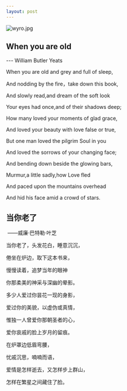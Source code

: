 ```yaml
---
layout: post
---
```

![][image-1]

## When you are old

--- William Butler Yeats

When you are old and grey and full of sleep, 

And nodding by the fire，take down this book, 

And slowly read,and dream of the soft look 

Your eyes had once,and of their shadows deep; 

How many loved your moments of glad grace, 

And loved your beauty with love false or true,

But one man loved the pilgrim Soul in you 

And loved the sorrows of your changing face; 

And bending down beside the glowing bars, 

Murmur,a little sadly,how Love fled 

And paced upon the mountains overhead 

And hid his face amid a crowd of stars. 


## 当你老了
 ——威廉·巴特勒·叶芝

当你老了，头发花白，睡意沉沉，

倦坐在炉边，取下这本书来，

慢慢读着，追梦当年的眼神

你那柔美的神采与深幽的晕影。

多少人爱过你昙花一现的身影，

爱过你的美貌，以虚伪或真情，

惟独一人曾爱你那朝圣者的心，

爱你哀戚的脸上岁月的留痕。

在炉罩边低眉弯腰，

忧戚沉思，喃喃而语，

爱情是怎样逝去，又怎样步上群山，

怎样在繁星之间藏住了脸。

[image-1]:	/img/wyro.jpg "wyro.jpg"
